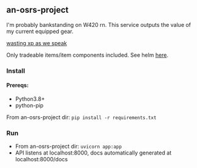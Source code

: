 ## an-osrs-project

I'm probably bankstanding on W420 rn. This service outputs the value of 
my current equipped gear.

[wasting xp as we speak](swag.mp4)

Only tradeable items/item components included. See helm [here](https://oldschool.runescape.wiki/w/Mask_of_rebirth). 

### Install

#### Prereqs:
* Python3.8+
* python-pip

From an-osrs-project dir: `pip install -r requirements.txt`

### Run
* From an-osrs-project dir: `uvicorn app:app`
* API listens at localhost:8000, docs automatically generated at localhost:8000/docs